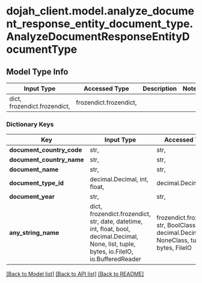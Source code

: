 # dojah_client.model.analyze_document_response_entity_document_type.AnalyzeDocumentResponseEntityDocumentType

## Model Type Info
Input Type | Accessed Type | Description | Notes
------------ | ------------- | ------------- | -------------
dict, frozendict.frozendict,  | frozendict.frozendict,  |  | 

### Dictionary Keys
Key | Input Type | Accessed Type | Description | Notes
------------ | ------------- | ------------- | ------------- | -------------
**document_country_code** | str,  | str,  |  | [optional] 
**document_country_name** | str,  | str,  |  | [optional] 
**document_name** | str,  | str,  |  | [optional] 
**document_type_id** | decimal.Decimal, int, float,  | decimal.Decimal,  |  | [optional] 
**document_year** | str,  | str,  |  | [optional] 
**any_string_name** | dict, frozendict.frozendict, str, date, datetime, int, float, bool, decimal.Decimal, None, list, tuple, bytes, io.FileIO, io.BufferedReader | frozendict.frozendict, str, BoolClass, decimal.Decimal, NoneClass, tuple, bytes, FileIO | any string name can be used but the value must be the correct type | [optional]

[[Back to Model list]](../../README.md#documentation-for-models) [[Back to API list]](../../README.md#documentation-for-api-endpoints) [[Back to README]](../../README.md)

